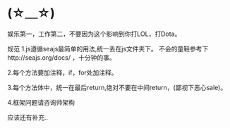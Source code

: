 (☆＿☆)
========
娱乐第一，工作第二，不要因为这个影响到你打LOL，打Dota。

规范
1.js遵循seajs最简单的用法,统一丢在js文件夹下。
不会的童鞋参考下http://seajs.org/docs/
，十分钟的事。

2.每个方法要加注释，if，for处加注释。

3.每个方法体中，统一在最后return,绝对不要在中间return，(鄙视下恶心sale)。

4.框架问题请咨询帅架构

应该还有补充..
